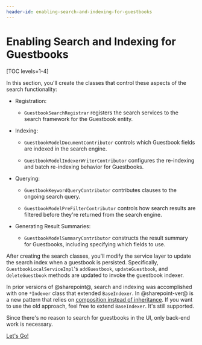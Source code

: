 ```yaml
---
header-id: enabling-search-and-indexing-for-guestbooks
---
```


# Enabling Search and Indexing for Guestbooks

[TOC levels=1-4]

In this section, you'll create the classes that control these aspects of the
search functionality:

- Registration:

    - `GuestbookSearchRegistrar` registers the search services to the search
    framework for the Guestbook entity.

- Indexing:

    - `GuestbookModelDocumentContributor` controls which Guestbook fields are
      indexed in the search engine.

    - `GuestbookModelIndexerWriterContributor` configures the re-indexing and
      batch re-indexing behavior for Guestbooks.

- Querying:

    - `GuestbookKeywordQueryContributor` contributes clauses to the ongoing
      search query.

    - `GuestbookModelPreFilterContributor` controls how search results are filtered
      before they're returned from the search engine.

- Generating Result Summaries:

    - `GuestbookModelSummaryContributor` constructs the result summary for
      Guestbooks, including specifying which fields to use.

After creating the search classes, you'll modify the service layer to update the
search index when a guestbook is persisted. Specifically,
`GuestbookLocalServiceImpl`'s `addGuestbook`, `updateGuestbook`, and
`deleteGuestbook` methods are updated to invoke the guestbook indexer.

In prior versions of @sharepoint@, search and indexing was accomplished with one
`*Indexer` class that extended `BaseIndexer`. In @sharepoint-ver@ is a new pattern
that relies on 
[composition instead of inheritance](https://stackoverflow.com/questions/2399544/difference-between-inheritance-and-composition).
If you want to use the old approach, feel free to extend `BaseIndexer`. It's
still supported. 

Since there's no reason to search for guestbooks in the UI, only back-end work
is necessary. 

<a class="go-link btn btn-primary" href="/docs/7-2/tutorials/-/knowledge_base/t/understanding-search-and-indexing">Let's Go!<span class="icon-circle-arrow-right"></span></a>

